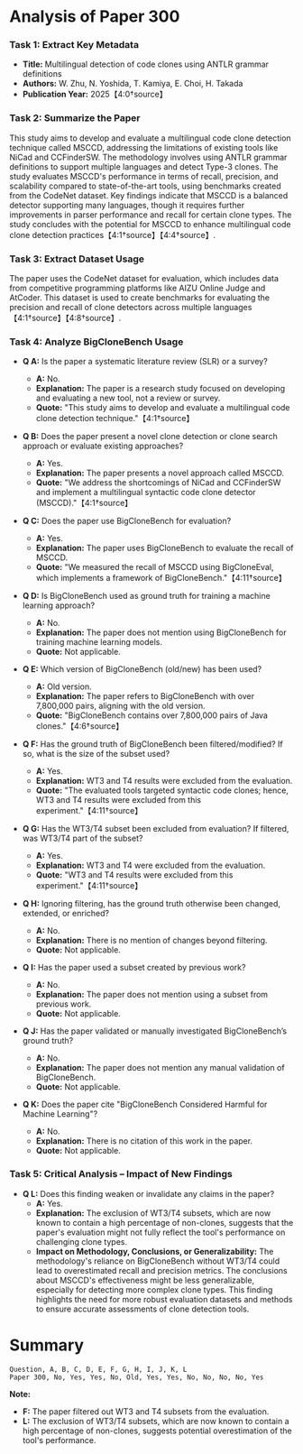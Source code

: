 # Analysis of Paper 300

### Task 1: Extract Key Metadata

- **Title:** Multilingual detection of code clones using ANTLR grammar definitions
- **Authors:** W. Zhu, N. Yoshida, T. Kamiya, E. Choi, H. Takada
- **Publication Year:** 2025【4:0†source】

### Task 2: Summarize the Paper

This study aims to develop and evaluate a multilingual code clone detection technique called MSCCD, addressing the limitations of existing tools like NiCad and CCFinderSW. The methodology involves using ANTLR grammar definitions to support multiple languages and detect Type-3 clones. The study evaluates MSCCD's performance in terms of recall, precision, and scalability compared to state-of-the-art tools, using benchmarks created from the CodeNet dataset. Key findings indicate that MSCCD is a balanced detector supporting many languages, though it requires further improvements in parser performance and recall for certain clone types. The study concludes with the potential for MSCCD to enhance multilingual code clone detection practices【4:1†source】【4:4†source】.

### Task 3: Extract Dataset Usage

The paper uses the CodeNet dataset for evaluation, which includes data from competitive programming platforms like AIZU Online Judge and AtCoder. This dataset is used to create benchmarks for evaluating the precision and recall of clone detectors across multiple languages【4:1†source】【4:8†source】.

### Task 4: Analyze BigCloneBench Usage

- **Q A:** Is the paper a systematic literature review (SLR) or a survey?
  - **A:** No.
  - **Explanation:** The paper is a research study focused on developing and evaluating a new tool, not a review or survey.
  - **Quote:** "This study aims to develop and evaluate a multilingual code clone detection technique."【4:1†source】

- **Q B:** Does the paper present a novel clone detection or clone search approach or evaluate existing approaches?
  - **A:** Yes.
  - **Explanation:** The paper presents a novel approach called MSCCD.
  - **Quote:** "We address the shortcomings of NiCad and CCFinderSW and implement a multilingual syntactic code clone detector (MSCCD)."【4:1†source】

- **Q C:** Does the paper use BigCloneBench for evaluation?
  - **A:** Yes.
  - **Explanation:** The paper uses BigCloneBench to evaluate the recall of MSCCD.
  - **Quote:** "We measured the recall of MSCCD using BigCloneEval, which implements a framework of BigCloneBench."【4:11†source】

- **Q D:** Is BigCloneBench used as ground truth for training a machine learning approach?
  - **A:** No.
  - **Explanation:** The paper does not mention using BigCloneBench for training machine learning models.
  - **Quote:** Not applicable.

- **Q E:** Which version of BigCloneBench (old/new) has been used?
  - **A:** Old version.
  - **Explanation:** The paper refers to BigCloneBench with over 7,800,000 pairs, aligning with the old version.
  - **Quote:** "BigCloneBench contains over 7,800,000 pairs of Java clones."【4:6†source】

- **Q F:** Has the ground truth of BigCloneBench been filtered/modified? If so, what is the size of the subset used?
  - **A:** Yes.
  - **Explanation:** WT3 and T4 results were excluded from the evaluation.
  - **Quote:** "The evaluated tools targeted syntactic code clones; hence, WT3 and T4 results were excluded from this experiment."【4:11†source】

- **Q G:** Has the WT3/T4 subset been excluded from evaluation? If filtered, was WT3/T4 part of the subset?
  - **A:** Yes.
  - **Explanation:** WT3 and T4 were excluded from the evaluation.
  - **Quote:** "WT3 and T4 results were excluded from this experiment."【4:11†source】

- **Q H:** Ignoring filtering, has the ground truth otherwise been changed, extended, or enriched?
  - **A:** No.
  - **Explanation:** There is no mention of changes beyond filtering.
  - **Quote:** Not applicable.

- **Q I:** Has the paper used a subset created by previous work?
  - **A:** No.
  - **Explanation:** The paper does not mention using a subset from previous work.
  - **Quote:** Not applicable.

- **Q J:** Has the paper validated or manually investigated BigCloneBench’s ground truth?
  - **A:** No.
  - **Explanation:** The paper does not mention any manual validation of BigCloneBench.
  - **Quote:** Not applicable.

- **Q K:** Does the paper cite "BigCloneBench Considered Harmful for Machine Learning"?
  - **A:** No.
  - **Explanation:** There is no citation of this work in the paper.
  - **Quote:** Not applicable.

### Task 5: Critical Analysis – Impact of New Findings

- **Q L:** Does this finding weaken or invalidate any claims in the paper?
  - **A:** Yes.
  - **Explanation:** The exclusion of WT3/T4 subsets, which are now known to contain a high percentage of non-clones, suggests that the paper's evaluation might not fully reflect the tool's performance on challenging clone types.
  - **Impact on Methodology, Conclusions, or Generalizability:** The methodology's reliance on BigCloneBench without WT3/T4 could lead to overestimated recall and precision metrics. The conclusions about MSCCD's effectiveness might be less generalizable, especially for detecting more complex clone types. This finding highlights the need for more robust evaluation datasets and methods to ensure accurate assessments of clone detection tools.

# Summary

```plaintext
Question, A, B, C, D, E, F, G, H, I, J, K, L
Paper 300, No, Yes, Yes, No, Old, Yes, Yes, No, No, No, No, Yes
```

**Note:**  
- **F:** The paper filtered out WT3 and T4 subsets from the evaluation.
- **L:** The exclusion of WT3/T4 subsets, which are now known to contain a high percentage of non-clones, suggests potential overestimation of the tool's performance.
